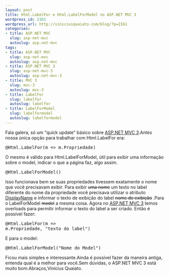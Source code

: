 ```yaml
--- 
layout: post
title: Html.LabelFor e Html.LabelForModel no ASP.NET MVC 3
wordpress_id: 2161
wordpress_url: http://viniciusquaiato.com/blog/?p=2161
categories: 
- title: ASP.NET MVC
  slug: asp-net-mvc
  autoslug: asp.net-mvc
tags: 
- title: ASP.NET MVC
  slug: asp-net-mvc
  autoslug: asp.net-mvc
- title: ASP.NET MVC 3
  slug: asp-net-mvc-3
  autoslug: asp.net-mvc-3
- title: MVC 3
  slug: mvc-3
  autoslug: mvc-3
- title: LabelFor
  slug: labelfor
  autoslug: labelfor
- title: LabelForModel
  slug: labelformodel
  autoslug: labelformodel
---
```

Fala galera, só um "quick update" básico sobre [ASP.NET MVC 3](http://viniciusquaiato.com/blog/asp-net-mvc-3).Antes nossa única opção para trabalhar com Html.LabelFor era:<pre lang="csharp">@Html.LabelFor(m => m.Propriedade)</pre>O mesmo é válido para Html.LabelForModel, útil para exibir uma informação sobre o model, indicar o que a página faz, algo assim.<pre lang="csharp">@Html.LabelForModel()</pre>Isso funcionava bem se suas propriedades tivessem exatamente o nome que você precisavam exibir. Para exibir <del datetime="2010-11-19T10:34:57+00:00">uma nome</del> um texto no label diferente do nome da propriedade você precisava utilizar o atributo [DisplayName](http://msdn.microsoft.com/pt-br/library/system.componentmodel.displaynameattribute.aspx) e informar o texto de exibição do label <del datetime="2010-11-19T10:34:57+00:00">nome de exibição</del> .Para o LabelForModel <del datetime="2010-11-19T10:34:57+00:00">model</del> a mesma coisa. Agora no [ASP.NET MVC 3](http://asp.net/mvc/mvc3) temos overloads para permitir informar o texto do label a ser criado. Então é possível fazer:<pre lang="csharp">@Html.LabelFor(m => m.Propriedade, "texto do label")</pre>E para o model:<pre lang="csharp">@Html.LabelForModel("Nome do Model")</pre>Ficou mais simples e interessante.Ainda é possível fazer da maneira antiga, entenda qual é a melhor para você.Sem dúvidas, o ASP.NET MVC 3 está muito bom.Abraços,Vinicius Quaiato.
